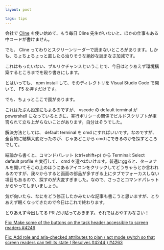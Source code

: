 ```yaml
---
layout: post

tags: tips
---
```


会社で [Cline](https://github.com/cline/cline) を使い始めて、もう毎日 Cline 先生がいないと、ほかの仕事もある中コードが書けません。

でも、 Cline ってわりとスクリーンリーダーで読まないところがあります。しかも、ちょちょちょっと直したら治りそうな絶妙な読まなさ加減です。

これはもったいない、プルリクチャンスということで、今日はとりあえず環境構築するところまでを殴り書きにします。

とはいっても、 npm install して、そのディレクトリを Visual Studio Code で開いて、 F5 を押すだけです。

でも、ちょっとここで罠があります。

これはたぶん設定にもよるのですが、 vscode の default terminal が powershell になっているときに、実行ポリシーの関係でビルドスクリプトが拒否られて立ち上がらないことがあります。自分はそうでした。

解決方法としては、 default terminal を cmd にすればいいです。なのですが、全盲的に結構大変だったのが、じゃあどこから cmd にできるのかを探すところでして。

結論から書くと、コマンドパレット (ctrl+shift+p) から Terminal: Select default profile を実行して、 cmd を選べばいけます。普通にggると、ターミナルを開いてそこの上のほうにあるアイコンをクリックしてどうちゃらとか言われるのですが、我々からすると画面の部品が多すぎる上にタブでフォーカスしない項目もあるので、探すのが大変すぎました。なので、さっさとコマンドパレットからやってしまいましょう。

気が向いたら、なにをどう修正したかみたいな記事も書こうと思いますが、とりあえず眠くなってきたので今日はこれで終わります。

とりあえず今出してる PR だけ貼っておきます。それではおやすみなさい！

[Fix: Make some of the buttons on the task header accessible to screen readers #4246](https://github.com/shrijayan/TWCline-open-source/commit/484a19377393e5a89c277ffc982d7e2f60306e3e)

[Fix: Add role and aria-checked attributes to plan / act mode switch so that screen readers can tell its state ( Resolves #4244 ) #4263](https://github.com/cline/cline/pull/4263)
